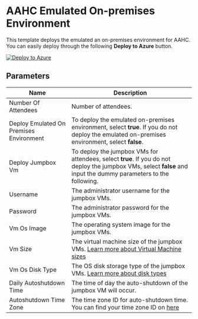 # AAHC Emulated On-premises Environment

This template deploys the emulated an on-premises environment for AAHC. You can easily deploy through the following **Deploy to Azure** button.

[![Deploy to Azure](https://aka.ms/deploytoazurebutton)](https://portal.azure.com/#create/Microsoft.Template/uri/https%3A%2F%2Fraw.githubusercontent.com%2Ftksh164%2Fazure-demo-scripts-templates%2Fmaster%2Farm-templates%2Faahc-emulated-on-premises-env%2Ftemplate.json)

## Parameters

| Name | Description |
|----|----|
| Number Of Attendees | Number of attendees. |
| Deploy Emulated On Premises Environment | To deploy the emulated on-premises environment, select <strong>true</strong>. If you do not deploy the emulated on-premises environment, select <strong>false</strong>. |
| Deploy Jumpbox Vm | To deploy the jumpbox VMs for attendees, select <strong>true</strong>. If you do not deploy the jumpbox VMs, select <strong>false</strong> and input the dummy parameters to the following. |
| Username | The administrator username for the jumpbox VMs. |
| Password | The administrator password for the jumpbox VMs. |
| Vm Os Image | The operating system image for the jumpbox VMs. |
| Vm Size | The virtual machine size of the jumpbox VMs. [Learn more about Virtual Machine sizes](http://go.microsoft.com/fwlink/?LinkId=2079859) |
| Vm Os Disk Type | The OS disk storage type of the jumpbox VMs. [Learn more about disk types](http://go.microsoft.com/fwlink/?LinkId=2077396) |
| Daily Autoshutdown Time | The time of day the auto-shutdown of the jumpbox VM will occur. |
| Autoshutdown Time Zone | The time zone ID for auto-shutdown time. You can find your time zone ID on [here](https://docs.microsoft.com/en-us/windows-hardware/manufacture/desktop/default-time-zones) |
